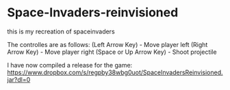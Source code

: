 # Space-Invaders-reinvisioned
this is my recreation of spaceinvaders

The controlles are as follows:
(Left Arrow Key) - Move player left
(Right Arrow Key) - Move player right
(Space or Up Arrow Key) - Shoot projectile

I have now compiled a release for the game: https://www.dropbox.com/s/regpby38wbg0uot/SpaceInvadersReinvisioned.jar?dl=0
